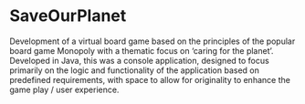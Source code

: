 # SaveOurPlanet
Development of a virtual board game based on the principles of the popular board game Monopoly with a thematic focus on ‘caring for the planet’.   Developed in Java, this was a console application, designed to focus primarily on the logic and functionality of the application based on predefined requirements, with space to allow for originality to enhance the game play / user experience.

